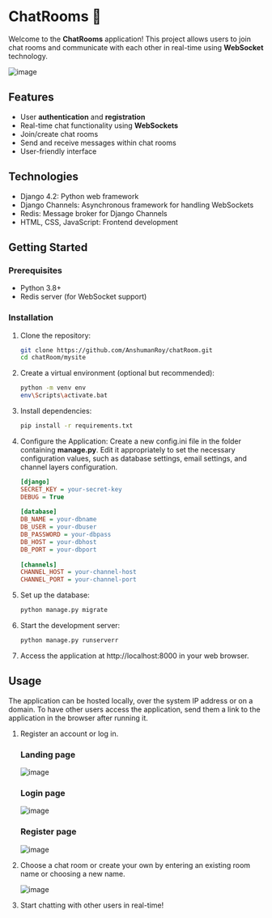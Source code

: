 # ChatRooms 💬

Welcome to the **ChatRooms** application! This project allows users to join chat rooms and communicate with each other in real-time using **WebSocket** technology.

![image](https://github.com/AnshumanRoy/chatRoom/assets/56593553/e91787ca-b293-4e22-982f-0782217dadb5)


## Features

- User **authentication** and **registration**
- Real-time chat functionality using **WebSockets**
- Join/create chat rooms
- Send and receive messages within chat rooms
- User-friendly interface

## Technologies

- Django 4.2: Python web framework
- Django Channels: Asynchronous framework for handling WebSockets
- Redis: Message broker for Django Channels
- HTML, CSS, JavaScript: Frontend development

## Getting Started

### Prerequisites

- Python 3.8+
- Redis server (for WebSocket support)

### Installation

1. Clone the repository:
   
   ```sh
   git clone https://github.com/AnshumanRoy/chatRoom.git
   cd chatRoom/mysite

2. Create a virtual environment (optional but recommended):

   ```sh
   python -m venv env
   env\Scripts\activate.bat

3. Install dependencies:

   ```sh
   pip install -r requirements.txt

4. Configure the Application:
   Create a new config.ini file in the folder containing **manage.py**. Edit it appropriately to set the necessary configuration values, such as database settings, email settings, and channel layers configuration.

   ```ini
   [django]
   SECRET_KEY = your-secret-key
   DEBUG = True
    
   [database]
   DB_NAME = your-dbname
   DB_USER = your-dbuser
   DB_PASSWORD = your-dbpass
   DB_HOST = your-dbhost
   DB_PORT = your-dbport
    
   [channels]
   CHANNEL_HOST = your-channel-host
   CHANNEL_PORT = your-channel-port

6. Set up the database:

   ```sh
   python manage.py migrate

7. Start the development server:

   ```sh
   python manage.py runserverr

8. Access the application at http://localhost:8000 in your web browser.

## Usage

The application can be hosted locally, over the system IP address or on a domain. To have other users access the application, send them a link to the application in the browser after running it.

1. Register an account or log in.

   ### Landing page
   ![image](https://github.com/AnshumanRoy/chatRoom/assets/56593553/25e8a7ac-3a58-475c-a03f-a01a44ca3e29)

   ### Login page
   ![image](https://github.com/AnshumanRoy/chatRoom/assets/56593553/36eb5c09-26d6-4fda-be12-a7b580fbea87)

   ### Register page
   ![image](https://github.com/AnshumanRoy/chatRoom/assets/56593553/546c4fda-b8d8-4e00-8b9d-f780f8938da4)


3. Choose a chat room or create your own by entering an existing room name or choosing a new name.

   ![image](https://github.com/AnshumanRoy/chatRoom/assets/56593553/5bf08921-75ef-4067-ab4f-6eccb273cfdb)

5. Start chatting with other users in real-time!
